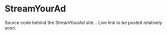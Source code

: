 # StreamYourAd

Source code behind the StreamYourAd site...  Live link to be posted relatively soon.
